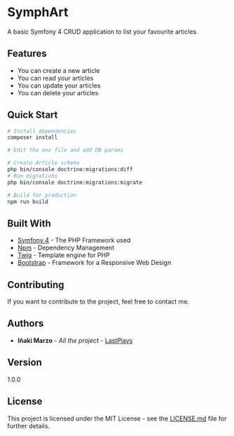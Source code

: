 # SymphArt

A basic Symfony 4 CRUD application to list your favourite articles.

## Features

- You can create a new article
- You can read your articles
- You can update your articles
- You can delete your articles

## Quick Start

``` bash
# Install dependencies
composer install

# Edit the env file and add DB params

# Create Article schema
php bin/console doctrine:migrations:diff
# Run migrations
php bin/console doctrine:migrations:migrate

# Build for production
npm run build
```

## Built With

* [Symfony 4](https://symfony.com/doc/current/index.html) - The PHP Framework used
* [Npm](https://www.npmjs.com/) - Dependency Management
* [Twig](https://twig.symfony.com/) - Template engine for PHP
* [Bootstrap](https://getbootstrap.com/docs/4.1/getting-started/introduction/) - Framework for a Responsive Web Design

## Contributing

If you want to contribute to the project, feel free to contact me.

## Authors

* **Iñaki Marzo** - *All the project* - [LastPlays](https://github.com/LastPlays)

## Version

1.0.0

## License

This project is licensed under the MIT License - see the [LICENSE.md](LICENSE.md) file for further details.